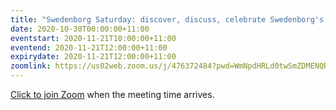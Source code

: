 ```yaml
---
title: "Swedenborg Saturday: discover, discuss, celebrate Swedenborg's life and writings"
date: 2020-10-30T00:00:00+11:00
eventstart: 2020-11-21T10:00:00+11:00
eventend: 2020-11-21T12:00:00+11:00
expirydate: 2020-11-21T12:00:00+11:00
zoomlink: https://us02web.zoom.us/j/476372484?pwd=WmNpdHRLd0twSmZDMENQRit3aE8zZz09
---
```


[Click to join Zoom](https://us02web.zoom.us/j/476372484?pwd=WmNpdHRLd0twSmZDMENQRit3aE8zZz09) when the meeting time arrives.
